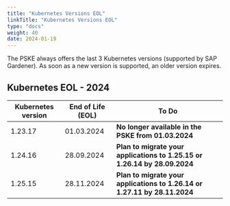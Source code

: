 ```yaml
---
title: "Kubernetes Versions EOL"
linkTitle: "Kubernetes Versions EOL"
type: "docs"
weight: 40
date: 2024-01-19
---
```


The PSKE always offers the last 3 Kubernetes versions (supported by SAP Gardener). As soon as a new version is supported, an older version expires.

## Kubernetes EOL - 2024

| Kubernetes version | End of Life (EOL) | To Do |
|---|---|---|
| 1.23.17 | 01.03.2024 | **No longer available in the PSKE from 01.03.2024** |
| 1.24.16 | 28.09.2024 | **Plan to migrate your applications to 1.25.15 or 1.26.14 by 28.09.2024** |
| 1.25.15 | 28.11.2024 | **Plan to migrate your applications  to 1.26.14 or 1.27.11 by 28.11.2024** |
